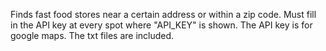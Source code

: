 Finds fast food stores near a certain address or within a zip code. Must fill in the API key at every spot where "API_KEY" is shown. The API key is for google maps. The txt files are included.